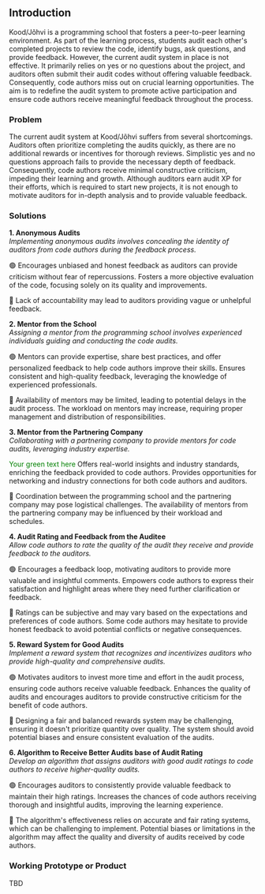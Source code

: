 ## Introduction
Kood/Jõhvi is a programming school that fosters a peer-to-peer learning environment. As part of the learning process, students audit each other's completed projects to review the code, identify bugs, ask questions, and provide feedback. However, the current audit system in place is not effective. It primarily relies on yes or no questions about the project, and auditors often submit their audit codes without offering valuable feedback. Consequently, code authors miss out on crucial learning opportunities. The aim is to redefine the audit system to promote active participation and ensure code authors receive meaningful feedback throughout the process. 

### Problem
The current audit system at Kood/Jõhvi suffers from several shortcomings. Auditors often prioritize completing the audits quickly, as there are no additional rewards or incentives for thorough reviews. Simplistic yes and no questions approach fails to provide the necessary depth of feedback. Consequently, code authors receive minimal constructive criticism, impeding their learning and growth. Although auditors earn audit XP for their efforts, which is required to start new projects, it is not enough to motivate auditors for in-depth analysis and to provide valuable feedback.

### Solutions

**1. Anonymous Audits**<br>
_Implementing anonymous audits involves concealing the identity of auditors from code authors during the feedback process._

🟢 Encourages unbiased and honest feedback as auditors can provide criticism without fear of repercussions. Fosters a more objective evaluation of the code, focusing solely on its quality and improvements. 

🔴 Lack of accountability may lead to auditors providing vague or unhelpful feedback. 

**2. Mentor from the School**<br>
_Assigning a mentor from the programming school involves experienced individuals guiding and conducting the code audits._

🟢 Mentors can provide expertise, share best practices, and offer personalized feedback to help code authors improve their skills. Ensures consistent and high-quality feedback, leveraging the knowledge of experienced professionals. 

🔴 Availability of mentors may be limited, leading to potential delays in the audit process. The workload on mentors may increase, requiring proper management and distribution of responsibilities.

**3. Mentor from the Partnering Company**<br>
_Collaborating with a partnering company to provide mentors for code audits, leveraging industry expertise._

<span style="color:green;">Your green text here</span> Offers real-world insights and industry standards, enriching the feedback provided to code authors. Provides opportunities for networking and industry connections for both code authors and auditors. 

🔴 Coordination between the programming school and the partnering company may pose logistical challenges. The availability of mentors from the partnering company may be influenced by their workload and schedules.

**4. Audit Rating and Feedback from the Auditee**<br>
_Allow code authors to rate the quality of the audit they receive and provide feedback to the auditors._

🟢 Encourages a feedback loop, motivating auditors to provide more valuable and insightful comments. Empowers code authors to express their satisfaction and highlight areas where they need further clarification or feedback. 

🔴 Ratings can be subjective and may vary based on the expectations and preferences of code authors. Some code authors may hesitate to provide honest feedback to avoid potential conflicts or negative consequences.

**5. Reward System for Good Audits**<br>
_Implement a reward system that recognizes and incentivizes auditors who provide high-quality and comprehensive audits._

🟢 Motivates auditors to invest more time and effort in the audit process, ensuring code authors receive valuable feedback. Enhances the quality of audits and encourages auditors to provide constructive criticism for the benefit of code authors. 

🔴 Designing a fair and balanced rewards system may be challenging, ensuring it doesn't prioritize quantity over quality. The system should avoid potential biases and ensure consistent evaluation of the audits.

**6. Algorithm to Receive Better Audits base of Audit Rating**<br>
_Develop an algorithm that assigns auditors with good audit ratings to code authors to receive higher-quality audits._

🟢 Encourages auditors to consistently provide valuable feedback to maintain their high ratings. Increases the chances of code authors receiving thorough and insightful audits, improving the learning experience. 

🔴 The algorithm's effectiveness relies on accurate and fair rating systems, which can be challenging to implement. Potential biases or limitations in the algorithm may affect the quality and diversity of audits received by code authors.

### Working Prototype or Product

TBD
